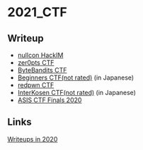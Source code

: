 # 2021\_CTF
## Writeup
* [nullcon HackIM](https://github.com/kam1tsur3/2020_CTF/blob/master/nullcon/README.md)
* [zer0pts CTF](https://github.com/kam1tsur3/2020_CTF/blob/master/zer0pts/README.md)
* [ByteBandits CTF](https://github.com/kam1tsur3/2020_CTF/blob/master/bytebandits/README.md)
* [Beginners CTF(not rated)](https://kam1tsur3.hatenablog.com/entry/2020/05/24/201000) (in Japanese)
* [redpwn CTF](https://github.com/kam1tsur3/2020_CTF/blob/master/redpwn/README.md)
* [InterKosen CTF(not rated)](https://kam1tsur3.hatenablog.com/entry/2020/09/07/205628) (in Japanese)
* [ASIS CTF Finals 2020](https://github.com/kam1tsur3/2020_CTF/blob/master/asis_final/README.md)

## Links
[Writeups in 2020](https://github.com/kam1tsur3/2020_CTF/blob/master/README.md)
